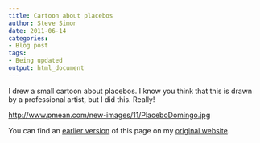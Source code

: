 ```yaml
---
title: Cartoon about placebos
author: Steve Simon
date: 2011-06-14
categories:
- Blog post
tags:
- Being updated
output: html_document
---
```


I drew a small cartoon about placebos. I know you think that this is drawn by a professional artist, but I did this. Really!

<!---More--->

http://www.pmean.com/new-images/11/PlaceboDomingo.jpg

You can find an [earlier version][sim1] of this page on my [original website][sim2].

[sim1]: http://www.pmean.com/11/PlaceboCartoon.html
[sim2]: http://www.pmean.com/original_site.html 
